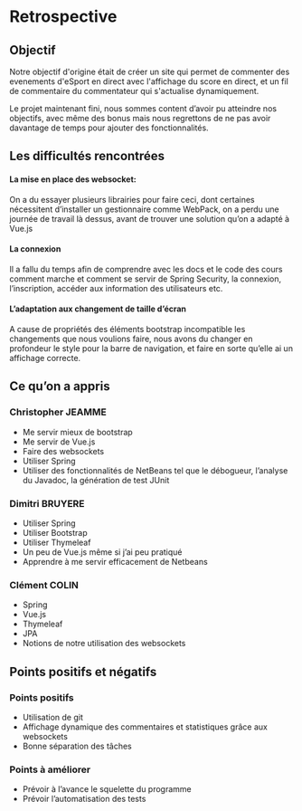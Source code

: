 # Retrospective

## Objectif

Notre objectif d'origine était de créer un site qui permet de commenter des evenements d'eSport en direct avec l'affichage du score en direct, et un fil de commentaire du commentateur qui s'actualise dynamiquement.

Le projet maintenant fini, nous sommes content d’avoir pu atteindre nos objectifs, avec même des bonus mais nous regrettons de ne pas avoir davantage de temps pour ajouter des fonctionnalités.

## Les difficultés rencontrées 

#### La mise en place des websocket:
On a du essayer plusieurs librairies pour faire ceci, dont certaines nécessitent d’installer un gestionnaire comme WebPack, on a perdu une journée de travail là dessus, avant de trouver une solution qu’on a adapté à Vue.js

#### La connexion
Il a fallu du temps afin de comprendre avec les docs et le code des cours comment marche et comment se servir de Spring Security, la connexion, l’inscription, accéder aux information des utilisateurs etc.

#### L’adaptation aux changement de taille d’écran
A cause de propriétés des éléments bootstrap incompatible les changements que nous voulions faire, nous avons du changer en profondeur le style pour la barre de navigation, et faire en sorte qu’elle ai un affichage correcte.

## Ce qu’on a appris

### Christopher JEAMME
* Me servir mieux de bootstrap
* Me servir de Vue.js
* Faire des websockets
* Utiliser Spring
* Utiliser des fonctionnalités de NetBeans tel que le débogueur, l’analyse du Javadoc, la génération de test JUnit


### Dimitri BRUYERE
* Utiliser Spring
* Utiliser Bootstrap 
* Utiliser Thymeleaf
* Un peu de Vue.js même si j’ai peu pratiqué
* Apprendre à me servir efficacement de Netbeans
 
### Clément COLIN
* Spring
* Vue.js
* Thymeleaf
* JPA
* Notions de notre utilisation des websockets

## Points positifs et négatifs

### Points positifs 

* Utilisation de git
* Affichage dynamique des commentaires et statistiques grâce aux websockets
* Bonne séparation des tâches

### Points à améliorer

* Prévoir à l’avance le squelette du programme    
* Prévoir l’automatisation des tests
